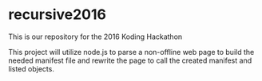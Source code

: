 # recursive2016
This is our repository for the 2016 Koding Hackathon

This project will utilize node.js to parse a non-offline web page to build
the needed manifest file and rewrite the page to call the created manifest
and listed objects.
